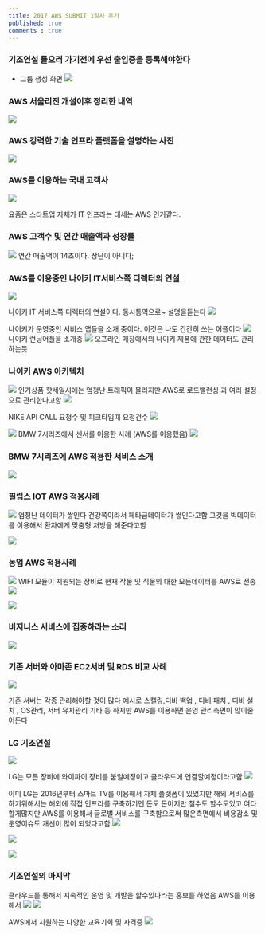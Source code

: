 ```yaml
---
title: 2017 AWS SUBMIT 1일차 후기
published: true
comments : true
---
```



### 기조연설 들으러 가기전에 우선 출입증을 등록해야한다

- 그룹 생성 화면 
![](/assets/imgs/2017/04/20/KakaoTalk_20170420_232934461.jpg)

### AWS 서울리전 개설이후 정리한 내역
![](/assets/imgs/2017/04/20/KakaoTalk_20170420_232936451.jpg)

### AWS 강력한 기술 인프라 플랫폼을 설명하는 사진
![](/assets/imgs/2017/04/20/KakaoTalk_20170420_232936895.jpg)

### AWS를 이용하는 국내 고객사

![](/assets/imgs/2017/04/20/KakaoTalk_20170420_232937609.jpg)

요즘은 스타트업 자체가 IT 인프라는 대세는 AWS 인거같다.

### AWS 고객수 및 연간 매출액과 성장률
![](/assets/imgs/2017/04/20/KakaoTalk_20170420_232938043.jpg)
연간 매출액이 14조이다. 장난이 아니다;

### AWS를 이용중인 나이키 IT서비스쪽 디렉터의 연설
![](/assets/imgs/2017/04/20/KakaoTalk_20170420_233007253.jpg)

나이키 IT 서비스쪽 디렉터의 연설이다. 동시통역으로~ 설명을듣는다
![](/assets/imgs/2017/04/20/KakaoTalk_20170420_233007932.jpg)

나이키가 운영중인 서비스 앱들을 소개 중이다. 이것은 나도 간간히 쓰는 어플이다
![](/assets/imgs/2017/04/20/KakaoTalk_20170420_233008262.jpg)
나이키 런닝어플을 소개중
![](/assets/imgs/2017/04/20/KakaoTalk_20170420_233008612.jpg)
오프라인 매장에서의 나이키 제품에 관한 데이터도 관리하는듯

### 나이키 AWS 아키텍처
![](/assets/imgs/2017/04/20/KakaoTalk_20170420_233008941.jpg)
인기상품 핫세일시에는 엄청난 트래픽이 몰리지만 AWS로 로드밸런싱 과 여러 설정으로 관리한다고함
![](/assets/imgs/2017/04/20/KakaoTalk_20170420_233009307.jpg)

NIKE API CALL 요청수 및 피크타임때 요청건수
![](/assets/imgs/2017/04/20/KakaoTalk_20170420_233009687.jpg)

![](/assets/imgs/2017/04/20/KakaoTalk_20170420_233010045.jpg)
BMW 7시리즈에서 센서를 이용한 사례 (AWS를 이용했음)
![](/assets/imgs/2017/04/20/KakaoTalk_20170420_233010384.jpg)

### BMW 7시리즈에 AWS 적용한 서비스 소개
![](/assets/imgs/2017/04/20/KakaoTalk_20170420_233010798.jpg)


### 필립스 IOT AWS 적용사례
![](/assets/imgs/2017/04/20/KakaoTalk_20170420_233011499.jpg)
엄청난 데이터가 쌓인다 건강쪽이라서 페타급데이터가 쌓인다고함 그것을 빅데이터를 이용해서 환자에게 맞춤형 처방을 해준다고함

![](/assets/imgs/2017/04/20/KakaoTalk_20170420_233011843.jpg)

### 농업 AWS 적용사례
![](/assets/imgs/2017/04/20/KakaoTalk_20170420_233012176.jpg)
WIFI 모듈이 지원되는 장비로 현재 작물 및 식물의 대한 모든데이터를 AWS로 전송
![](/assets/imgs/2017/04/20/KakaoTalk_Moim_4D6VJHVUOkf2l2HPmk9sAW2w1aK52h.jpg)

![](/assets/imgs/2017/04/20/KakaoTalk_Moim_4D6VJHVUOkf2l2HPmk9sAW2w1aPR5v.jpg)


### 비지니스 서비스에 집중하라는 소리
![](/assets/imgs/2017/04/20/KakaoTalk_Moim_4D6VJHVUOkf2l2HPmk9sAW2w1bBYRz.jpg)

### 기존 서버와 아마존 EC2서버 및 RDS 비교 사례
![](/assets/imgs/2017/04/20/KakaoTalk_Moim_4D6VJHVUOkf2l2HPmk9sAW2w1aXhrr.jpg)


기존 서버는 각종 관리해야할 것이 많다 예시로 스캘링,디비 백업 , 디비 패치 , 디비 설치 , OS관리, 서버 유지관리 기타 등 하지만 AWS를 이용하면 운영 관리측면이 많이줄어든다

### LG 기조연설
![](/assets/imgs/2017/04/20/KakaoTalk_Moim_4D6VJHVUOkf2l2HPmk9sAW2w1blcOd.jpg)

LG는 모든 장비에 와이파이 장비를 붙일예정이고 클라우드에 연결할예정이라고함
![](/assets/imgs/2017/04/20/KakaoTalk_Moim_4D6VJHVUOkf2l2HPmk9sAW2w1bqHOV.jpg)

이미 LG는 2016년부터 스마트 TV를 이용해서 자체 플랫폼이 있었지만 해외 서비스를 하기위해서는 해외에 직접 인프라를 구축하기엔 돈도 돈이지만 철수도 할수도있고 여타 할게많지만 AWS를 이용해서 글로벌 서비스를 구축함으로써 많은측면에서 비용감소 및 운영이슈도 개선이 많이 되었다고함
![](/assets/imgs/2017/04/20/KakaoTalk_Moim_4D6VJHVUOkf2l2HPmk9sAW2w1btsjv.jpg)

![](/assets/imgs/2017/04/20/KakaoTalk_Moim_4D6VJHVUOkf2l2HPmk9sAW2w1bwKVb.jpg)

![](/assets/imgs/2017/04/20/KakaoTalk_Moim_4D6VJHVUOkf2l2HPmk9sAW2w1bzemZ.jpg)

### 기조연설의 마지막

클라우드를 통해서 지속적인 운영 및 개발을 할수있다라는 홍보를 하였음 AWS를 이용해서
![](/assets/imgs/2017/04/20/KakaoTalk_Moim_4D6VJHVUOkf2l2HPmk9sAW2w1bgfUl.jpg)
![](/assets/imgs/2017/04/20/KakaoTalk_Moim_4D6VJHVUOkf2l2HPmk9sAW2w1biJmp.jpg)

AWS에서 지원하는 다양한 교육기회 및 자격증 
![](/assets/imgs/2017/04/20/KakaoTalk_Moim_4D6VJHVUOkf2l2HPmk9sAW2w1bLSEx.jpg)

